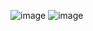 ![image](https://user-images.githubusercontent.com/34793005/235755859-024aadb9-43b7-4d4c-94a0-351c73d8d2ef.png)
![image](https://user-images.githubusercontent.com/34793005/236662936-edb340ed-ff4f-4626-a66d-49341ebf89a3.png)
